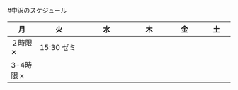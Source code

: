 #中沢のスケジュール

|     月    |      火     |     水    |     木    |     金    |     土    |
| --------- | ---------- | --------- | --------- | -------- | --------- |
| ２時限 ✕　　|15:30 ゼミ　 　　　　　 |  　　　　　　|　　　　    |  　　　　| 　　　 |
| 3-4時限 x |  